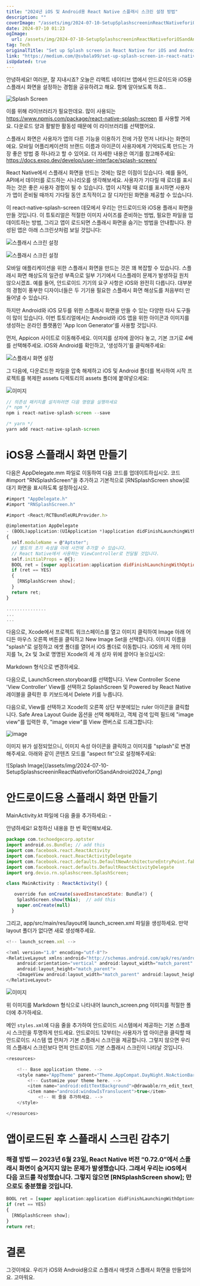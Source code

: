 ```yaml
---
title: "2024년 iOS 및 Android용 React Native 스플래시 스크린 설정 방법"
description: ""
coverImage: "/assets/img/2024-07-10-SetupSplashscreeninReactNativeforiOSandAndroid2024_0.png"
date: 2024-07-10 01:23
ogImage:
  url: /assets/img/2024-07-10-SetupSplashscreeninReactNativeforiOSandAndroid2024_0.png
tag: Tech
originalTitle: "Set up Splash screen in React Native for iOS and Android | 2024"
link: "https://medium.com/@svbala99/set-up-splash-screen-in-react-native-for-ios-and-android-2023-dbedb87fe75e"
isUpdated: true
---
```


안녕하세요! 여러분, 잘 지내시죠? 오늘은 리액트 네이티브 앱에서 안드로이드와 iOS용 스플래시 화면을 설정하는 경험을 공유하려고 해요. 함께 알아보도록 하죠..

![Splash Screen](/assets/img/2024-07-10-SetupSplashscreeninReactNativeforiOSandAndroid2024_0.png)

이를 위해 라이브러리가 필요한데요. 많이 사용되는 https://www.npmjs.com/package/react-native-splash-screen 를 사용할 거에요. 다운로드 양과 활발한 활동성 때문에 이 라이브러리를 선택했어요.

스플래시 화면은 사용자가 앱의 다른 기능을 이용하기 전에 가장 먼저 나타나는 화면이에요. 모바일 어플리케이션의 브랜드 이름과 아이콘이 사용자에게 기억되도록 만드는 가장 좋은 방법 중 하나라고 할 수 있어요. 더 자세한 내용은 여기를 참고해주세요: https://docs.expo.dev/develop/user-interface/splash-screen/

<!-- cozy-coder - 수평 -->

<ins class="adsbygoogle"
     style="display:block"
     data-ad-client="ca-pub-4877378276818686"
     data-ad-slot="1107185301"
     data-ad-format="auto"
     data-full-width-responsive="true"></ins>

<script>
     (adsbygoogle = window.adsbygoogle || []).push({});
</script>

React Native에서 스플래시 화면을 만드는 것에는 많은 이점이 있습니다. 예를 들어, API에서 데이터를 로드하는 시나리오를 생각해보세요. 사용자가 기다릴 때 로더를 표시하는 것은 좋은 사용자 경험이 될 수 있습니다. 앱이 시작될 때 로더를 표시하면 사용자가 앱이 준비될 때까지 기다릴 동안 조직적이고 잘 디자인된 화면을 제공할 수 있습니다.

이 react-native-splash-screen 데모에서 우리는 안드로이드와 iOS용 플래시 화면을 만들 것입니다. 이 튜토리얼은 적절한 이미지 사이즈를 준비하는 방법, 필요한 파일을 업데이트하는 방법, 그리고 앱이 로드되면 스플래시 화면을 숨기는 방법을 안내합니다. 완성된 앱은 아래 스크린샷처럼 보일 것입니다:

![스플래시 스크린 설정](/assets/img/2024-07-10-SetupSplashscreeninReactNativeforiOSandAndroid2024_1.png)

![스플래시 스크린 설정](/assets/img/2024-07-10-SetupSplashscreeninReactNativeforiOSandAndroid2024_2.png)

<!-- cozy-coder - 수평 -->

<ins class="adsbygoogle"
     style="display:block"
     data-ad-client="ca-pub-4877378276818686"
     data-ad-slot="1107185301"
     data-ad-format="auto"
     data-full-width-responsive="true"></ins>

<script>
     (adsbygoogle = window.adsbygoogle || []).push({});
</script>

모바일 애플리케이션을 위한 스플래시 화면을 만드는 것은 꽤 복잡할 수 있습니다. 스플래시 화면 해상도의 일관성 부족으로 일부 기기에서 디스플레이 문제가 발생하길 원치 않으시겠죠. 예를 들어, 안드로이드 기기의 요구 사항은 iOS와 완전히 다릅니다. 대부분의 경험이 풍부한 디자이너들은 두 기기용 필요한 스플래시 화면 해상도를 처음부터 만들어낼 수 있습니다.

하지만 Android와 iOS 모두를 위한 스플래시 화면을 만들 수 있는 다양한 타사 도구들이 많이 있습니다. 이번 튜토리얼에서는 Android와 iOS 앱을 위한 아이콘과 이미지를 생성하는 온라인 플랫폼인 'App Icon Generator'를 사용할 것입니다.

먼저, Appicon 사이트로 이동해주세요. 이미지를 상자에 끌어다 놓고, 기본 크기로 4배를 선택해주세요. iOS와 Android를 확인하고, '생성하기'를 클릭해주세요:

![스플래시 화면 설정](/assets/img/2024-07-10-SetupSplashscreeninReactNativeforiOSandAndroid2024_3.png)

<!-- cozy-coder - 수평 -->

<ins class="adsbygoogle"
     style="display:block"
     data-ad-client="ca-pub-4877378276818686"
     data-ad-slot="1107185301"
     data-ad-format="auto"
     data-full-width-responsive="true"></ins>

<script>
     (adsbygoogle = window.adsbygoogle || []).push({});
</script>

그 다음에, 다운로드한 파일을 압축 해제하고 iOS 및 Android 폴더를 복사하여 시작 프로젝트를 복제한 assets 디렉토리의 assets 폴더에 붙여넣으세요:

![이미지](/assets/img/2024-07-10-SetupSplashscreeninReactNativeforiOSandAndroid2024_4.png)

```js
// 의존성 패키지를 설치하려면 다음 명령을 실행하세요
/* npm */
npm i react-native-splash-screen --save

/* yarn */
yarn add react-native-splash-screen
```

# iOS용 스플래시 화면 만들기

<!-- cozy-coder - 수평 -->

<ins class="adsbygoogle"
     style="display:block"
     data-ad-client="ca-pub-4877378276818686"
     data-ad-slot="1107185301"
     data-ad-format="auto"
     data-full-width-responsive="true"></ins>

<script>
     (adsbygoogle = window.adsbygoogle || []).push({});
</script>

다음은 AppDelegate.mm 파일로 이동하여 다음 코드를 업데이트하십시오. 코드 #import "RNSplashScreen"을 추가하고 기본적으로 [RNSplashScreen show]로 대기 화면을 표시하도록 설정하십시오.

```js
#import "AppDelegate.h"
#import "RNSplashScreen.h"

#import <React/RCTBundleURLProvider.h>

@implementation AppDelegate
- (BOOL)application:(UIApplication *)application didFinishLaunchingWithOptions:(NSDictionary *)launchOptions
{
  self.moduleName = @"Aptster";
  // 별도의 초기 속성을 아래 사전에 추가할 수 있습니다.
  // React Native에서 사용하는 ViewController로 전달될 것입니다.
  self.initialProps = @{};
  BOOL ret = [super application:application didFinishLaunchingWithOptions:launchOptions];
  if (ret == YES)
  {
    [RNSplashScreen show];
  }
  return ret;
}

...............
...
...
```

다음으로, Xcode에서 프로젝트 워크스페이스를 열고 이미지 클릭하여 Image 아래 어디든 마우스 오른쪽 버튼을 클릭하고 New Image Set을 선택합니다. 이미지 이름을 "splash"로 설정하고 에셋 폴더를 열어서 iOS 폴더로 이동합니다. iOS의 세 개의 이미지를 1x, 2x 및 3x로 명명된 Xcode의 세 개 상자 위에 끌어다 놓으십시오:

<!-- cozy-coder - 수평 -->

<ins class="adsbygoogle"
     style="display:block"
     data-ad-client="ca-pub-4877378276818686"
     data-ad-slot="1107185301"
     data-ad-format="auto"
     data-full-width-responsive="true"></ins>

<script>
     (adsbygoogle = window.adsbygoogle || []).push({});
</script>

Markdown 형식으로 변경하세요.

다음으로, LaunchScreen.storyboard를 선택합니다. View Controller Scene 'View Controller' View를 선택하고 SplashScreen 및 Powered by React Native 레이블을 클릭한 후 키보드에서 Delete 키를 누릅니다.

다음으로, View를 선택하고 Xcode의 오른쪽 상단 부분에있는 ruler 아이콘을 클릭합니다. Safe Area Layout Guide 옵션을 선택 해제하고, 객체 검색 입력 필드에 "image view"를 입력한 후, "image view"를 View 캔버스로 드래그합니다:

![image](/assets/img/2024-07-10-SetupSplashscreeninReactNativeforiOSandAndroid2024_6.png)

<!-- cozy-coder - 수평 -->

<ins class="adsbygoogle"
     style="display:block"
     data-ad-client="ca-pub-4877378276818686"
     data-ad-slot="1107185301"
     data-ad-format="auto"
     data-full-width-responsive="true"></ins>

<script>
     (adsbygoogle = window.adsbygoogle || []).push({});
</script>

이미지 뷰가 설정되었으니, 이미지 속성 아이콘을 클릭하고 이미지를 "splash"로 변경해주세요. 아래와 같이 콘텐츠 모드를 "aspect fit"으로 설정해주세요:

\!\[Splash Image\]\(/assets/img/2024-07-10-SetupSplashscreeninReactNativeforiOSandAndroid2024_7.png\)

# 안드로이드용 스플래시 화면 만들기

MainActivity.kt 파일에 다음 줄을 추가하세요: -

<!-- cozy-coder - 수평 -->

<ins class="adsbygoogle"
     style="display:block"
     data-ad-client="ca-pub-4877378276818686"
     data-ad-slot="1107185301"
     data-ad-format="auto"
     data-full-width-responsive="true"></ins>

<script>
     (adsbygoogle = window.adsbygoogle || []).push({});
</script>

안녕하세요! 요청하신 내용을 한 번 확인해보세요.

```js
package com.techoedgecorp.aptster
import android.os.Bundle; // add this
import com.facebook.react.ReactActivity
import com.facebook.react.ReactActivityDelegate
import com.facebook.react.defaults.DefaultNewArchitectureEntryPoint.fabricEnabled
import com.facebook.react.defaults.DefaultReactActivityDelegate
import org.devio.rn.splashscreen.SplashScreen;

class MainActivity : ReactActivity() {

   override fun onCreate(savedInstanceState: Bundle?) {
    SplashScreen.show(this);  // add this
    super.onCreate(null)
  }
```

그리고, app/src/main/res/layout에 launch_screen.xml 파일을 생성하세요. 만약 layout 폴더가 없다면 새로 생성해주세요.

```js
<!-- launch_screen.xml -->

<?xml version="1.0" encoding="utf-8"?>
<RelativeLayout xmlns:android="http://schemas.android.com/apk/res/android"
    android:orientation="vertical" android:layout_width="match_parent"
    android:layout_height="match_parent">
    <ImageView android:layout_width="match_parent" android:layout_height="match_parent" android:src="@drawable/launch_screen" android:scaleType="centerCrop" />
</RelativeLayout>
```

![이미지](/assets/img/2024-07-10-SetupSplashscreeninReactNativeforiOSandAndroid2024_8.png)

<!-- cozy-coder - 수평 -->

<ins class="adsbygoogle"
     style="display:block"
     data-ad-client="ca-pub-4877378276818686"
     data-ad-slot="1107185301"
     data-ad-format="auto"
     data-full-width-responsive="true"></ins>

<script>
     (adsbygoogle = window.adsbygoogle || []).push({});
</script>

위 이미지를 Markdown 형식으로 나타내어 launch_screen.png 이미지를 적절한 폴더에 추가하세요.

메인 `styles.xml`에 다음 줄을 추가하여 안드로이드 시스템에서 제공하는 기본 스플래시 스크린을 투명하게 만드세요. 안드로이드 12부터는 사용자가 앱 아이콘을 클릭할 때 안드로이드 시스템 앱 런처가 기본 스플래시 스크린을 제공합니다. 그렇지 않으면 우리의 스플래시 스크린보다 먼저 안드로이드 기본 스플래시 스크린이 나타날 것입니다.

```js
<resources>

    <!-- Base application theme. -->
    <style name="AppTheme" parent="Theme.AppCompat.DayNight.NoActionBar">
        <!-- Customize your theme here. -->
        <item name="android:editTextBackground">@drawable/rn_edit_text_material</item>
        <item name="android:windowIsTranslucent">true</item>
            <!-- 위 줄을 추가하세요. -->
    </style>

</resources>
```

# 앱이로드된 후 스플래시 스크린 감추기

<!-- cozy-coder - 수평 -->

<ins class="adsbygoogle"
     style="display:block"
     data-ad-client="ca-pub-4877378276818686"
     data-ad-slot="1107185301"
     data-ad-format="auto"
     data-full-width-responsive="true"></ins>

<script>
     (adsbygoogle = window.adsbygoogle || []).push({});
</script>

### 해결 방법 — 2023년 6월 23일, React Native 버전 “0.72.0”에서 스플래시 화면이 숨겨지지 않는 문제가 발생했습니다. 그래서 우리는 iOS에서 다음 코드를 작성했습니다. 그렇지 않으면 [RNSplashScreen show]; 만으로도 충분했을 것입니다.

```js
BOOL ret = [super application:application didFinishLaunchingWithOptions:launchOptions];
if (ret == YES)
{
  [RNSplashScreen show];
}
return ret;
```

# 결론

<!-- cozy-coder - 수평 -->

<ins class="adsbygoogle"
     style="display:block"
     data-ad-client="ca-pub-4877378276818686"
     data-ad-slot="1107185301"
     data-ad-format="auto"
     data-full-width-responsive="true"></ins>

<script>
     (adsbygoogle = window.adsbygoogle || []).push({});
</script>

그것이에요. 우리가 iOS와 Android용으로 스플래시 애셋과 스플래시 화면을 만들었어요. 고마워요.
